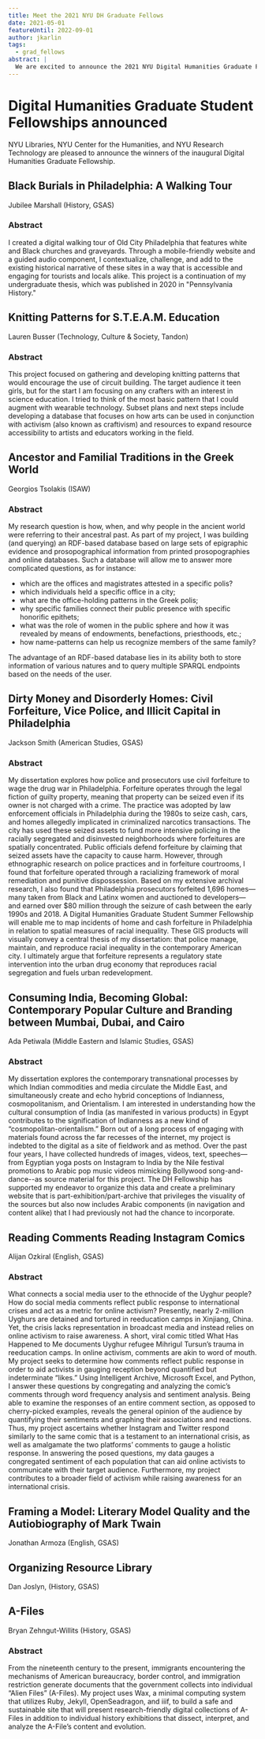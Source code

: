 ```yaml
---
title: Meet the 2021 NYU DH Graduate Fellows
date: 2021-05-01
featureUntil: 2022-09-01
author: jkarlin
tags:
  - grad_fellows
abstract: |
  We are excited to announce the 2021 NYU Digital Humanities Graduate Fellows.
---
```


# Digital Humanities Graduate Student Fellowships announced

NYU Libraries, NYU Center for the Humanities, and NYU Research Technology are pleased to announce the winners of the inaugural Digital Humanities Graduate Fellowship.

## Black Burials in Philadelphia: A Walking Tour  
Jubilee Marshall (History, GSAS)  
### Abstract
I created a digital walking tour of Old City Philadelphia that features white and Black churches and graveyards. Through a mobile-friendly website and a guided audio component, I contextualize, challenge, and add to the existing historical narrative of these sites in a way that is accessible and engaging for tourists and locals alike. This project is a continuation of my undergraduate thesis, which was published in 2020 in "Pennsylvania History."

## Knitting Patterns for S.T.E.A.M. Education  
Lauren Busser (Technology, Culture & Society, Tandon)  
### Abstract
This project focused on gathering and developing knitting patterns that would encourage the use of circuit building. The target audience it teen girls, but for the start I am focusing on any crafters with an interest in science education. I tried to think of the most basic pattern that I could augment with wearable technology. Subset plans and next steps include developing a database that focuses on how arts can be used in conjunction with activism (also known as craftivism) and resources to expand resource accessibility to artists and educators working in the field.

## Ancestor and Familial Traditions in the Greek World
Georgios Tsolakis (ISAW)  
### Abstract
My research question is how, when, and why people in the ancient world were referring to their ancestral past. As part of my project, I was building (and querying) an RDF-based database based on large sets of epigraphic evidence and prosopographical information from printed prosopographies and online databases. Such a database will allow me to answer more complicated questions, as for instance:
- which are the offices and magistrates attested in a specific polis?
- which individuals held a specific office in a city;
- what are the office-holding patterns in the Greek polis;
- why specific families connect their public presence with specific honorific epithets;
- what was the role of women in the public sphere and how it was revealed by means of endowments, benefactions, priesthoods, etc.;
- how name-patterns can help us recognize members of the same family?

The advantage of an RDF-based database lies in its ability both to store information of various natures and to query multiple SPARQL endpoints based on the needs of the user.  

## Dirty Money and Disorderly Homes: Civil Forfeiture, Vice Police, and Illicit Capital in Philadelphia
Jackson Smith (American Studies, GSAS)  
### Abstract
My dissertation explores how police and prosecutors use civil forfeiture to wage the drug war in Philadelphia. Forfeiture operates through the legal fiction of guilty property, meaning that property can be seized even if its owner is not charged with a crime. The practice was adopted by law enforcement officials in Philadelphia during the 1980s to seize cash, cars, and homes allegedly implicated in criminalized narcotics transactions. The city has used these seized assets to fund more intensive policing in the racially segregated and disinvested neighborhoods where forfeitures are spatially concentrated. Public officials defend forfeiture by claiming that seized assets have the capacity to cause harm. However, through ethnographic research on police practices and in forfeiture courtrooms, I found that forfeiture operated through a racializing framework of moral remediation and punitive dispossession. Based on my extensive archival research, I also found that Philadelphia prosecutors forfeited 1,696 homes—many taken from Black and Latinx women and auctioned to developers—and earned over $80 million through the seizure of cash between the early 1990s and 2018. A Digital Humanities Graduate Student Summer Fellowship will enable me to map incidents of home and cash forfeiture in Philadelphia in relation to spatial measures of racial inequality. These GIS products will visually convey a central thesis of my dissertation: that police manage, maintain, and reproduce racial inequality in the contemporary American city. I ultimately argue that forfeiture represents a regulatory state intervention into the urban drug economy that reproduces racial segregation and fuels urban redevelopment.

## Consuming India, Becoming Global: Contemporary Popular Culture and Branding between Mumbai, Dubai, and Cairo  
Ada Petiwala (Middle Eastern and Islamic Studies, GSAS)  
### Abstract
My dissertation explores the contemporary transnational processes by which Indian commodities and media circulate the Middle East, and simultaneously create and echo hybrid conceptions of Indianness, cosmopolitanism, and Orientalism. I am interested in understanding how the cultural consumption of India (as manifested in various products) in Egypt contributes to the signification of Indianness as a new kind of “cosmopolitan-orientalism.” Born out of a long process of engaging with materials found across the far recesses of the internet, my project is indebted to the digital as a site of fieldwork and as method. Over the past four years, I have collected hundreds of images, videos, text, speeches—from Egyptian yoga posts on Instagram to India by the Nile festival promotions to Arabic pop music videos mimicking Bollywood song-and-dance--as source material for this project. The DH Fellowship has supported my endeavor to organize this data and create a preliminary website that is part-exhibition/part-archive that privileges the visuality of the sources but also now includes Arabic components (in navigation and content alike) that I had previously not had the chance to incorporate.

## Reading Comments Reading Instagram Comics  
Alijan Ozkiral (English, GSAS)  
### Abstract
What connects a social media user to the ethnocide of the Uyghur people? How do social media comments reflect public response to international crises and act as a metric for online activism? Presently, nearly 2-million Uyghurs are detained and tortured in reeducation camps in Xinjiang, China. Yet, the crisis lacks representation in broadcast media and instead relies on online activism to raise awareness. A short, viral comic titled What Has Happened to Me documents Uyghur refugee Mihrigul Tursun’s trauma in reeducation camps. In online activism, comments are akin to word of mouth. My project seeks to determine how comments reflect public response in order to aid activists in gauging reception beyond quantified but indeterminate “likes.”
Using Intelligent Archive, Microsoft Excel, and Python, I answer these questions by congregating and analyzing the comic’s comments through word frequency analysis and sentiment analysis. Being able to examine the responses of an entire comment section, as opposed to cherry-picked examples, reveals the general opinion of the audience by quantifying their sentiments and graphing their associations and reactions. Thus, my project ascertains whether Instagram and Twitter respond similarly to the same comic that is a testament to an international crisis, as well as amalgamate the two platforms’ comments to gauge a holistic response. In answering the posed questions, my data gauges a congregated sentiment of each population that can aid online activists to communicate with their target audience. Furthermore, my project contributes to a broader field of activism while raising awareness for an international crisis.

## Framing a Model: Literary Model Quality and the Autiobiography of Mark Twain  
Jonathan Armoza (English, GSAS)  

## Organizing Resource Library
Dan Joslyn, (History, GSAS)  

## A-Files
Bryan Zehngut-Willits (History, GSAS)  
### Abstract
From the nineteenth century to the present, immigrants encountering the mechanisms of American bureaucracy, border control, and immigration restriction generate documents that the government collects into individual “Alien Files” (A-Files). My project uses Wax, a minimal computing system that utilizes Ruby, Jekyll, OpenSeadragon, and iiif, to build a safe and sustainable site that will present research-friendly digital collections of A-Files in addition to individual history exhibitions that dissect, interpret, and analyze the A-File’s content and evolution.
